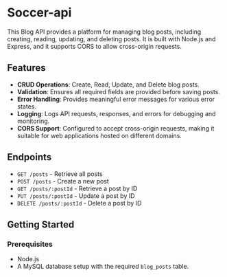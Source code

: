 # Soccer-api

This Blog API provides a platform for managing blog posts, including creating, reading, updating, and deleting posts. It is built with Node.js and Express, and it supports CORS to allow cross-origin requests.

## Features

- **CRUD Operations**: Create, Read, Update, and Delete blog posts.
- **Validation**: Ensures all required fields are provided before saving posts.
- **Error Handling**: Provides meaningful error messages for various error states.
- **Logging**: Logs API requests, responses, and errors for debugging and monitoring.
- **CORS Support**: Configured to accept cross-origin requests, making it suitable for web applications hosted on different domains.

## Endpoints

- `GET /posts` - Retrieve all posts
- `POST /posts` - Create a new post
- `GET /posts/:postId` - Retrieve a post by ID
- `PUT /posts/:postId` - Update a post by ID
- `DELETE /posts/:postId` - Delete a post by ID

## Getting Started

### Prerequisites

- Node.js
- A MySQL database setup with the required `blog_posts` table.
